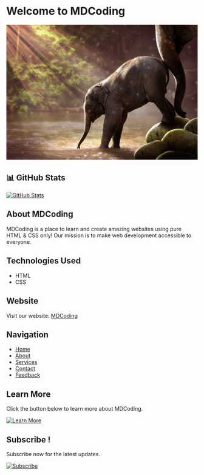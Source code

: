 
# Welcome to MDCoding

![Elephant Image](./img/elephant.jpg)

## 📊 GitHub Stats

[![GitHub Stats](https://github-readme-stats.vercel.app/api?username=Mehmet-github06)](https://github.com/Mehmet-github06)

## About MDCoding

MDCoding is a place to learn and create amazing websites using pure HTML & CSS only! Our mission is to make web development accessible to everyone.
## Technologies Used

- HTML
- CSS

## Website

Visit our website: [MDCoding](https://homepage-git-master-mehmet-dogans-projects.vercel.app/)
## Navigation

- [Home](#)
- [About](#)
- [Services](#)
- [Contact](#)
- [Feedback](#)

## Learn More

Click the button below to learn more about MDCoding.

[![Learn More](https://img.shields.io/badge/Learn%20More-Click%20Here-blue)](https://github.com/Mehmet-github06/Homepage)

## Subscribe !

Subscribe now for the latest updates.

[![Subscribe](https://img.shields.io/badge/Subscribe-Click%20Here-red)](https://github.com/Mehmet-github06)
